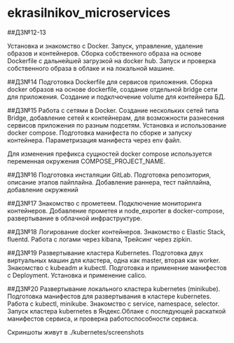 # ekrasilnikov_microservices

##ДЗ№12-13

Установка и знакомство с Docker. Запуск, управление, удаление образов и контейнеров. Сборка собственного образа на основе Dockerfile с дальнейшей загрузкой на docker hub. Запуск и проверка собственного образа в облаке и на локальной машине.

##ДЗ№14
Подготовка Dockerfile для сервисов приложения. Сборка docker образов на основе dockerfile, создание отдельной bridge сети для приложения. Создание и подклчючение volume для контейнера БД.

##ДЗ№15
Работа с сетями в Docker. Создание нескольких сетей типа Bridge, добавление сетей к контейнерам, для возможности разнесения сервисов приложения по разным подсетям. Установка и использование docker compose. Подготовка манифеста по сборке и запуску контейнера. Параметризация манифеста через env файл.

Для изменения префикса сущностей docker compose используется переменная окружения COMPOSE_PROJECT_NAME.

##ДЗ№16
Подготовка инсталяции GitLab. Подготовка репозитория, описание этапов пайплайна. Добавление раннера, тест пайплайна, добавление окружений

##ДЗ№17
Знакомство с прометеем. Подключение мониторинга контейнеров. Добавление прометея и node_exporter в docker-compose, развертывание в облачной инфраструктуре.

##ДЗ№18
Логирование docker контейнеров. Знакомство c Elastic Stack, fluentd. Работа с логами через kibana, Трейсинг через zipkin.

##ДЗ№19
Развертывание кластера Kubernetes. Подготовка двух виртуальных машин для кластера, одна как master, вторая как worker. Знакомство с kubeadm и kubectl. Подготовка и применение манифестов с Deployment. Установка и применение calico.

##ДЗ№20
Развертывание локального кластера kubernetes (minikube). Подготовка манифестов для развертывания в кластере kubernetes. Работа с kubectl, minikube.  Знакомство с service, namespace, selector. Запуск кластера kubernetes в Яндекс.Облаке с последующей раскаткой манифестов сервиса, и проверка работоспособности сервиса.

Скриншоты живут в ./kubernetes/screenshots
